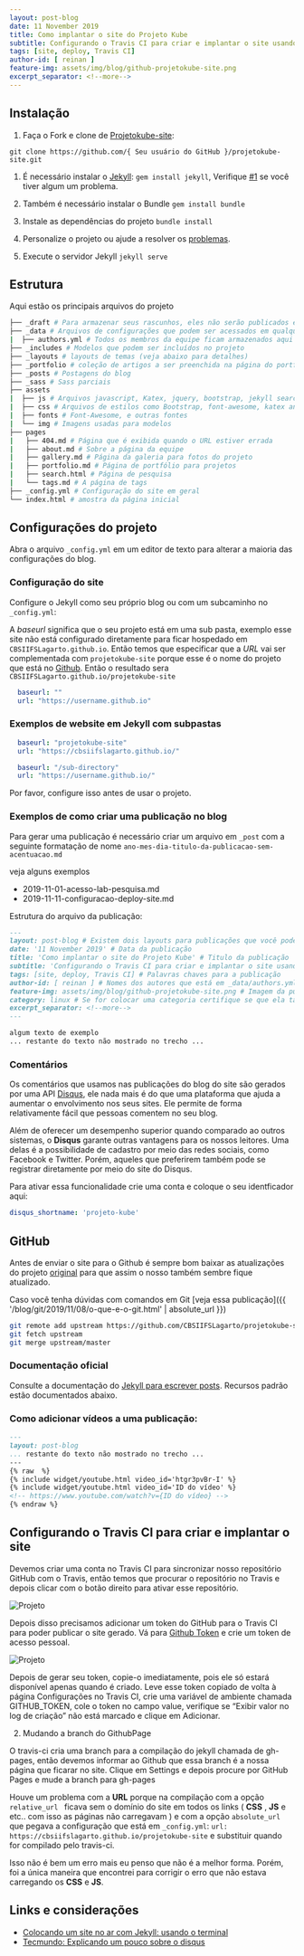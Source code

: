 ```yaml
---
layout: post-blog
date: 11 November 2019
title: Como implantar o site do Projeto Kube
subtitle: Configurando o Travis CI para criar e implantar o site usando o github
tags: [site, deploy, Travis CI]
author-id: [ reinan ]
feature-img: assets/img/blog/github-projetokube-site.png
excerpt_separator: <!--more-->
---
```


## Instalação
1. Faça o Fork e clone de [Projetokube-site](https://github.com/CBSIIFSLagarto/projetokube-site):

`git clone https://github.com/{ Seu usuário do GitHub }/projetokube-site.git`

1. É necessário instalar o [Jekyll](https://jekyllrb.com/docs/installation/): `gem install jekyll`, Verifique [#1](https://github.com/Sylhare/Type-on-Strap/issues/1) se você tiver algum um problema. 

1. Também é necessário instalar o Bundle `gem install bundle`

1. Instale as dependências do projeto `bundle install`

1. Personalize o projeto ou ajude a resolver os [problemas](https://github.com/CBSIIFSLagarto/projetokube-site/issues).

1. Execute o servidor Jekyll `jekyll serve`

## Estrutura

Aqui estão os principais arquivos do projeto

```bash
├── _draft # Para armazenar seus rascunhos, eles não serão publicados em seu site
├── _data # Arquivos de configurações que podem ser acessados em qualquer lugar do site
|  ├── authors.yml # Todos os membros da equipe ficam armazenados aqui
├── _includes # Modelos que podem ser incluídos no projeto
├── _layouts # layouts de temas (veja abaixo para detalhes)
├── _portfolio # coleção de artigos a ser preenchida na página do portfólio
├── _posts # Postagens do blog
├── _sass # Sass parciais 
├── assets
|  ├── js # Arquivos javascript, Katex, jquery, bootstrap, jekyll search, 
|  ├── css # Arquivos de estilos como Bootstrap, font-awesome, katex and main css
|  ├── fonts # Font-Awesome, e outras fontes
|  └── img # Imagens usadas para modelos
├── pages
|   ├── 404.md # Página que é exibida quando o URL estiver errada
|   ├── about.md # Sobre a página da equipe
|   ├── gallery.md # Página da galeria para fotos do projeto
|   ├── portfolio.md # Página de portfólio para projetos
|   ├── search.html # Página de pesquisa
|   └── tags.md # A página de tags
├── _config.yml # Configuração do site em geral
└── index.html # amostra da página inicial
```
## Configurações do projeto
Abra o arquivo `_config.yml` em um editor de texto para alterar a maioria das configurações do blog.

### Configuração do site

Configure o Jekyll como seu próprio blog ou com um subcaminho no `_config.yml`:

A *baseurl* significa que o seu projeto está em uma sub pasta, exemplo esse site não está configurado diretamente para ficar hospedado em `CBSIIFSLagarto.github.io`. Então temos que especificar que a *URL* vai ser complementada com `projetokube-site` porque esse é o nome do projeto que está no [Github](https://github.com/CBSIIFSLagarto/projetokube-site). Então o resultado sera `CBSIIFSLagarto.github.io/projetokube-site`

```yml
  baseurl: ""
  url: "https://username.github.io"
```

### Exemplos de website em Jekyll com subpastas

```yml
  baseurl: "projetokube-site"
  url: "https://cbsiifslagarto.github.io/"
```

```yml
  baseurl: "/sub-directory"
  url: "https://username.github.io/"
```

Por favor, configure isso antes de usar o projeto.

### Exemplos de como criar uma publicação no blog

Para gerar uma publicação é necessário criar um arquivo em `_post` com a seguinte formatação de nome `ano-mes-dia-titulo-da-publicacao-sem-acentuacao.md`

veja alguns exemplos

- 2019-11-01-acesso-lab-pesquisa.md 
- 2019-11-11-configuracao-deploy-site.md

Estrutura do arquivo da publicação:

```md
---
layout: post-blog # Existem dois layouts para publicações que você pode utilizar [post-blog e post]
date: '11 November 2019' # Data da publicação
title: 'Como implantar o site do Projeto Kube' # Titulo da publicação
subtitle: 'Configurando o Travis CI para criar e implantar o site usando o github' 
tags: [site, deploy, Travis CI] # Palavras chaves para a publicação
author-id: [ reinan ] # Nomes dos autores que está em _data/authors.yml
feature-img: assets/img/blog/github-projetokube-site.png # Imagem da publicação opcional
category: linux # Se for colocar uma categoria certifique se que ela também foi criada em _category ( A categoria é opcional )
excerpt_separator: <!--more-->
---

algum texto de exemplo
... restante do texto não mostrado no trecho ...
```
### Comentários

Os comentários que usamos nas publicações do blog do site são gerados por uma API [Disqus](http://disqus.com/), ele nada mais é do que uma plataforma que ajuda a aumentar o envolvimento nos seus sites. Ele permite de forma relativamente fácil que pessoas comentem no seu blog.

Além de oferecer um desempenho superior quando comparado ao outros sistemas, o **Disqus** garante outras vantagens para os nossos leitores. Uma delas é a possibilidade de cadastro por meio das redes sociais, como Facebook e Twitter. Porém, aqueles que preferirem também pode se registrar diretamente por meio do site do Disqus.

Para ativar essa funcionalidade crie uma conta e coloque o seu identficador aqui:

```yml 
disqus_shortname: 'projeto-kube'
```

## GitHub

Antes de enviar o site para o Github é sempre bom baixar as atualizações do projeto [original](https://github.com/CBSIIFSLagarto/projetokube-site) para que assim o nosso também sembre fique atualizado.

Caso você tenha dúvidas com comandos em Git [veja essa publicação]({{ '/blog/git/2019/11/08/o-que-e-o-git.html' | absolute_url }})

```sh
git remote add upstream https://github.com/CBSIIFSLagarto/projetokube-site.git
git fetch upstream
git merge upstream/master
```

### Documentação oficial

Consulte a documentação do [Jekyll para escrever posts](https://jekyllrb.com/docs/posts/). Recursos padrão estão documentados abaixo.

### Como adicionar vídeos a uma publicação:

```md
---
layout: post-blog
... restante do texto não mostrado no trecho ...
---
{% raw  %}
{% include widget/youtube.html video_id='htgr3pvBr-I' %}
{% include widget/youtube.html video_id='ID do vídeo' %}
<!-- https://www.youtube.com/watch?v={ID do vídeo} -->
{% endraw %}
```

## Configurando o Travis CI para criar e implantar o site

Devemos criar uma conta no Travis CI para sincronizar nosso repositório GitHub com o Travis, então temos que procurar o repositório no Travis e depois clicar com o botão direito para ativar esse repositório.

![Projeto](https://miro.medium.com/max/1675/1*BwypOVhSR_DcGHRjrZI7BA.png)

Depois disso precisamos adicionar um token do GitHub para o Travis CI para poder publicar o site gerado. Vá para [Github Token](https://github.com/settings/tokens) e crie um token de acesso pessoal.

![Projeto](https://miro.medium.com/max/2815/1*5fOAumDl3XCWD0h-Vhtfcw.png)

Depois de gerar seu token, copie-o imediatamente, pois ele só estará disponível apenas quando é criado. Leve esse token copiado de volta à página Configurações no Travis CI, crie uma variável de ambiente chamada GITHUB_TOKEN, cole o token no campo value, verifique se “Exibir valor no log de criação” não está marcado e clique em Adicionar.

2. Mudando a branch do GithubPage

O travis-ci cria uma branch para a compilação do jekyll chamada de gh-pages, então devemos informar ao Github que essa branch é a nossa página que ficarar no site. Clique em Settings e depois procure por GitHub Pages e mude a branch para gh-pages 

Houve um problema com a **URL** porque na compilação com a opção `relative_url ` ficava sem o domínio do site em todos os links ( **CSS** , **JS** e etc.. com isso as páginas não carregavam ) e com a opção `absolute_url` que pegava a configuração que está em `_config.yml`: 
`url: https://cbsiifslagarto.github.io/projetokube-site`
e substituir quando for compilado pelo travis-ci. 

Isso não é bem um erro mais eu penso que não é a melhor forma. Porém, foi a única maneira que encontrei para corrigir o erro que não estava carregando os **CSS** e **JS**.

## Links e considerações

- [Colocando um site no ar com Jekyll: usando o terminal](https://jtemporal.com/do-tema-ao-ar/)
- [Tecmundo: Explicando um pouco sobre o disqus](https://www.tecmundo.com.br/institucional/104360-novidade-comentarios-tecmundo-testando-o-disqus.htm)